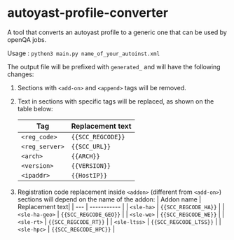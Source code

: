 # autoyast-profile-converter
A tool that converts an autoyast profile to a generic one that can be used by openQA jobs.

Usage : `python3 main.py name_of_your_autoinst.xml`

The output file will be prefixed with `generated_` and will have the following changes:

1. Sections with `<add-on>` and `<append>` tags will be removed.

2. Text in sections with specific tags will be replaced, as shown on the table below:
    
    | Tag | Replacement text|
    | --- | ----------- |
    | `<reg_code>` | `{{SCC_REGCODE}}` |
    | `<reg_server>` | `{{SCC_URL}}` |
    | `<arch>` | `{{ARCH}}` |
    | `<version>` | `{{VERSION}}` |
    | `<ipaddr>` | `{{HostIP}}` |

3. Registration code replacement inside `<addon>` (different from `<add-on>`) sections will depend on the name of the addon:
    | Addon name | Replacement text|
    | --- | ----------- |
    | `<sle-ha>` | `{{SCC_REGCODE_HA}}` |
    | `<sle-ha-geo>` | `{{SCC_REGCODE_GEO}}` |
    | `<sle-we>` | `{{SCC_REGCODE_WE}}` |
    | `<sle-rt>` | `{{SCC_REGCODE_RT}}` |
    | `<sle-ltss>` | `{{SCC_REGCODE_LTSS}}` |
    | `<sle-hpc>` | `{{SCC_REGCODE_HPC}}` |
